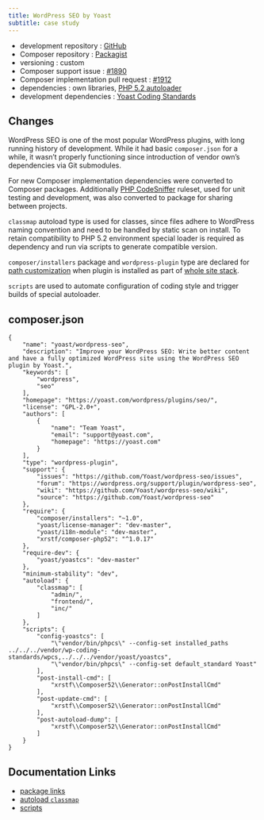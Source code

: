 ```yaml
---
title: WordPress SEO by Yoast
subtitle: case study
---
```


 - development repository : [GitHub](https://github.com/Yoast/wordpress-seo)
 - Composer repository : [Packagist](https://packagist.org/packages/yoast/wordpress-seo)
 - versioning : custom
 - Composer support issue : [#1890](https://github.com/Yoast/wordpress-seo/issues/1890)
 - Composer implementation pull request : [#1912](https://github.com/Yoast/wordpress-seo/pull/1912)
 - dependencies : own libraries, [PHP 5.2 autoloader](https://bitbucket.org/xrstf/composer-php52)
 - development dependencies : [Yoast Coding Standards](https://github.com/Yoast/yoastcs)

## Changes

WordPress SEO is one of the most popular WordPress plugins, with long running history of development.
While it had basic `composer.json` for a while, it wasn’t properly functioning since introduction of vendor own’s dependencies via Git submodules.

For new Composer implementation dependencies were converted to Composer packages.
Additionally [PHP CodeSniffer](https://github.com/squizlabs/PHP_CodeSniffer) ruleset, used for unit testing and development, was also converted to package for sharing between projects. 

`classmap` autoload type is used for classes, since files adhere to WordPress naming convention and need to be handled by static scan on install.
To retain compatibility to PHP 5.2 environment special loader is required as dependency and run via scripts to generate compatible version. 

`composer/installers` package and `wordpress-plugin` type are declared for [path customization](/recipe/paths-control) when plugin is installed as part of [whole site stack](/recipe/site-stack).

`scripts` are used to automate configuration of coding style and trigger builds of special autoloader.

## composer.json

    {
        "name": "yoast/wordpress-seo",
        "description": "Improve your WordPress SEO: Write better content and have a fully optimized WordPress site using the WordPress SEO plugin by Yoast.",
        "keywords": [
            "wordpress",
            "seo"
        ],
        "homepage": "https://yoast.com/wordpress/plugins/seo/",
        "license": "GPL-2.0+",
        "authors": [
            {
                "name": "Team Yoast",
                "email": "support@yoast.com",
                "homepage": "https://yoast.com"
            }
        ],
        "type": "wordpress-plugin",
        "support": {
            "issues": "https://github.com/Yoast/wordpress-seo/issues",
            "forum": "https://wordpress.org/support/plugin/wordpress-seo",
            "wiki": "https://github.com/Yoast/wordpress-seo/wiki",
            "source": "https://github.com/Yoast/wordpress-seo"
        },
        "require": {
            "composer/installers": "~1.0",
            "yoast/license-manager": "dev-master",
            "yoast/i18n-module": "dev-master",
            "xrstf/composer-php52": "^1.0.17"
        },
        "require-dev": {
            "yoast/yoastcs": "dev-master"
        },
        "minimum-stability": "dev",
        "autoload": {
            "classmap": [
                "admin/",
                "frontend/",
                "inc/"
            ]
        },
        "scripts": {
            "config-yoastcs": [
                "\"vendor/bin/phpcs\" --config-set installed_paths ../../../vendor/wp-coding-standards/wpcs,../../../vendor/yoast/yoastcs",
                "\"vendor/bin/phpcs\" --config-set default_standard Yoast"
            ],
            "post-install-cmd": [
                "xrstf\\Composer52\\Generator::onPostInstallCmd"
            ],
            "post-update-cmd": [
                "xrstf\\Composer52\\Generator::onPostInstallCmd"
            ],
            "post-autoload-dump": [
                "xrstf\\Composer52\\Generator::onPostInstallCmd"
            ]
        }
    }

## Documentation Links

 - [package links](http://getcomposer.org/doc/04-schema.md#package-links)
 - [autoload `classmap`](http://getcomposer.org/doc/04-schema.md#classmap)
 - [scripts](https://getcomposer.org/doc/articles/scripts.md)